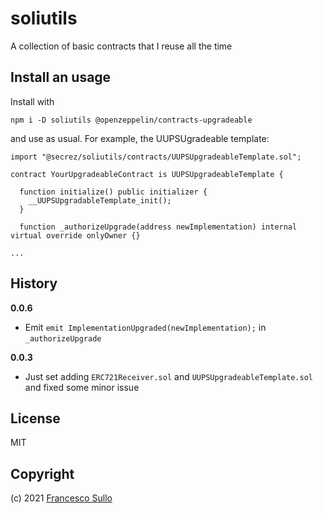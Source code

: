 # soliutils

A collection of basic contracts that I reuse all the time

## Install an usage

Install with
```
npm i -D soliutils @openzeppelin/contracts-upgradeable

```
and use as usual. For example, the UUPSUgradeable template:
```solidity
import "@secrez/soliutils/contracts/UUPSUpgradeableTemplate.sol";

contract YourUpgradeableContract is UUPSUpgradeableTemplate {

  function initialize() public initializer {
    __UUPSUpgradableTemplate_init();
  }

  function _authorizeUpgrade(address newImplementation) internal virtual override onlyOwner {}
  
...
```

## History

**0.0.6**

- Emit `emit ImplementationUpgraded(newImplementation);` in `_authorizeUpgrade`

**0.0.3**

- Just set adding `ERC721Receiver.sol` and `UUPSUpgradeableTemplate.sol` and fixed some minor issue

## License

MIT

## Copyright

(c) 2021 [Francesco Sullo](https://francesco.sullo.co)
